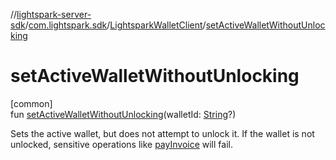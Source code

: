 //[lightspark-server-sdk](../../../index.md)/[com.lightspark.sdk](../index.md)/[LightsparkWalletClient](index.md)/[setActiveWalletWithoutUnlocking](set-active-wallet-without-unlocking.md)

# setActiveWalletWithoutUnlocking

[common]\
fun [setActiveWalletWithoutUnlocking](set-active-wallet-without-unlocking.md)(walletId: [String](https://kotlinlang.org/api/latest/jvm/stdlib/kotlin/-string/index.html)?)

Sets the active wallet, but does not attempt to unlock it. If the wallet is not unlocked, sensitive operations like [payInvoice](pay-invoice.md) will fail.

